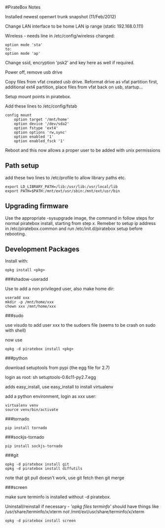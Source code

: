 #PirateBox Notes

Installed newest openwrt trunk snapshot (11/Feb/2012)

Change LAN interface to be home LAN ip range (static 192.168.0.111)

Wireless - needs line in /etc/config/wireless changed:

	option mode 'sta'
	to:
	option mode 'ap'

Change ssid, encryption 'psk2' and key here as well if required.

Power off, remove usb drive

Copy files from vfat created usb drive. Reformat drive as vfat partition first, additional ext4 partition, place files from vfat back on usb, startup...

Setup mount points in piratebox.

Add these lines to /etc/config/fstab

	config mount
		option target '/mnt/home'
		option device '/dev/sda2'
		option fstype 'ext4'
		option options 'rw,sync'
		option enabled '1'
		option enabled_fsck '1'

Reboot and this now allows a proper user to be added with unix permissions

## Path setup

add these two lines to /etc/profile to allow library paths etc.
	
	export LD_LIBRARY_PATH=/lib:/usr/lib:/usr/local/lib 
	export PATH=$PATH:/mnt/ext/usr/sbin:/mnt/ext/usr/bin

## Upgrading firmware

Use the appropriate -sysupgrade image, the command in follow steps for normal piratebox install, starting from step x. Remeber to setup ip address in /etc/piratebox.common and run /etc/init.d/piratebox setup before rebooting.

## Development Packages

Install with:

	opkg install <pkg>

###shadow-useradd

Use to add a non privileged user, also make home dir:

	useradd xxx
	mkdir -p /mnt/home/xxx
	chown xxx /mnt/home/xxx

###sudo

use visudo to add user xxx to the sudoers file (seems to be crash on sudo with shell)

now use

	opkg -d piratebox install <pkg>

###python

download setuptools from pypi (the egg file for 2.7)

login as root: sh setuptools-0.6c11-py2.7.egg

adds easy_install, use easy_install to install virtualenv

add a python environment, login as xxx user:

	virtualenv venv
	source venv/bin/activate

###tornado

    pip install tornado

###sockjs-tornado

    pip install sockjs-tornado

###git

    opkg -d piratebox install git
    opkg -d piratebox install diffutils

note that git pull doesn't work, use git fetch then git merge

###screen

make sure terminfo is installed without -d piratebox.

Uninstall/reinstall if necessary - *'opkg files terminfo'* should have things like /usr/share/terminfo/x/xterm *not* /mnt/ext/usr/share/terminfo/x/xterm
    
    opkg -d piratebox install screen
